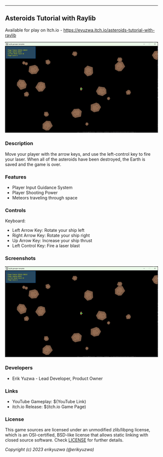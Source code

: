-----------------------------------

## Asteroids Tutorial with Raylib

Available for play on Itch.io - https://eyuzwa.itch.io/asteroids-tutorial-with-raylib

![Asteroids](screenshots/screenshot_1.png "Asteroids!")

### Description

Move your player with the arrow keys, and use the left-control key to fire your laser. When
all of the asteroids have been destroyed, the Earth is saved and the game is over.

### Features

 - Player Input Guidance System
 - Player Shooting Power
 - Meteors traveling through space

### Controls

Keyboard:
 - Left Arrow Key: Rotate your ship left
 - Right Arrow Key: Rotate your ship right
 - Up Arrow Key: Increase your ship thrust
 - Left Control Key: Fire a laser blast

### Screenshots

![Asteroids](screenshots/screenshot_1.png "Asteroids!")


### Developers

 - Erik Yuzwa - Lead Developer, Product Owner

### Links

 - YouTube Gameplay: $(YouTube Link)
 - itch.io Release: $(itch.io Game Page)

### License

This game sources are licensed under an unmodified zlib/libpng license, which is an OSI-certified, BSD-like license that allows static linking with closed source software. Check [LICENSE](LICENSE) for further details.

*Copyright (c) 2023 erikyuzwa (@erikyuzwa)*

